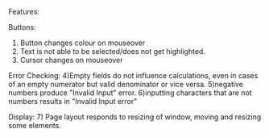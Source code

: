 Features:

Buttons:
1) Button changes colour on mouseover
2) Text is not able to be selected/does not get highlighted.
3) Cursor changes on mouseover

Error Checking:
4)Empty fields do not influence calculations, even in cases of an empty numerator but valid denominator or vice versa.
5)negative numbers produce "Invalid Input" error.
6)inputting characters that are not numbers results in "Invalid Input error"

Display:
7) Page layout responds to resizing of window, moving and resizing some elements.
